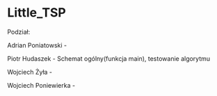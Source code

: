 # Little_TSP

Podział:

Adrian Poniatowski - 

Piotr Hudaszek - Schemat ogólny(funkcja main), testowanie algorytmu

Wojciech Żyła - 

Wojciech Poniewierka - 
